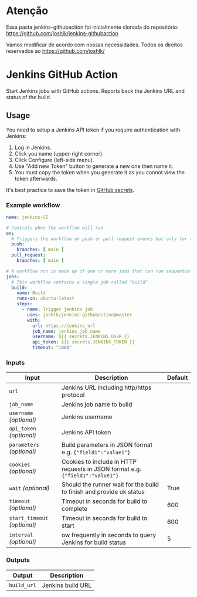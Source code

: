 # Atenção

Essa pasta jenkins-githubaction foi inicialmente clonada do repositório: https://github.com/joshlk/jenkins-githubaction

Vamos modificar de acordo com nossas necessidades.
Todos os direitos reservados ao https://github.com/joshlk/


# Jenkins GitHub Action

Start Jenkins jobs with GitHub actions. Reports back the Jenkins URL and status of the build.

## Usage

You need to setup a Jenkins API token if you require authentication with Jenkins:

1. Log in Jenkins.
2. Click you name (upper-right corner).
3. Click Configure (left-side menu).
4. Use "Add new Token" button to generate a new one then name it.
5. You must copy the token when you generate it as you cannot view the token afterwards.

It's best practice to save the token in [GitHub secrets](https://docs.github.com/en/actions/security-guides/encrypted-secrets).

### Example workflow

```yaml
name: jenkins-CI

# Controls when the workflow will run
on:
  # Triggers the workflow on push or pull request events but only for the main branch
  push:
    branches: [ main ]
  pull_request:
    branches: [ main ]

# A workflow run is made up of one or more jobs that can run sequentially or in parallel
jobs:
  # This workflow contains a single job called "build"
  build:
    name: Build
    runs-on: ubuntu-latest
    steps:
      - name: Trigger jenkins job
        uses: joshlk/jenkins-githubaction@master
        with:
          url: https://jenkins_url
          job_name: jenkins_job_name
          username: ${{ secrets.JENKINS_USER }}
          api_token: ${{ secrets.JENKINS_TOKEN }}
          timeout: "1000"
```

### Inputs

| Input                                   | Description    | Default |
| ------------- | ------------- | ------------- |
| `url`  | Jenkins URL including http/https protocol  |  |
| `job_name` | Jenkins job name to build   | |
| `username` _(optional)_  | Jenkins username   | |
| `api_token` _(optional)_  | Jenkins API token   | |
| `parameters` _(optional)_  | Build parameters in JSON format e.g. `{"field1":"value1"}`   | |
| `cookies` _(optional)_  | Cookies to include in HTTP requests in JSON format e.g. `{"field1":"value1"}`   | |
| `wait` _(optional)_  | Should the runner wait for the build to finish and provide ok status   | True |
| `timeout` _(optional)_  | Timeout in seconds for build to complete   | 600 |
| `start_timeout` _(optional)_  | Timeout in seconds for build to start | 600 |
| `interval` _(optional)_  | ow frequently in seconds to query Jenkins for build status  | 5 |

### Outputs

| Output                                             | Description                                        |
|------------------------------------------------------|-----------------------------------------------|
| `build_url`  | Jenkins build URL  |

